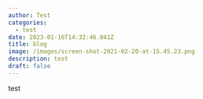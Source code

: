 ```yaml
---
author: Test
categories:
  - test
date: 2023-01-16T14:32:46.041Z
title: blog
image: /images/screen-shot-2021-02-20-at-15.45.23.png
description: test
draft: false
---
```

t﻿est